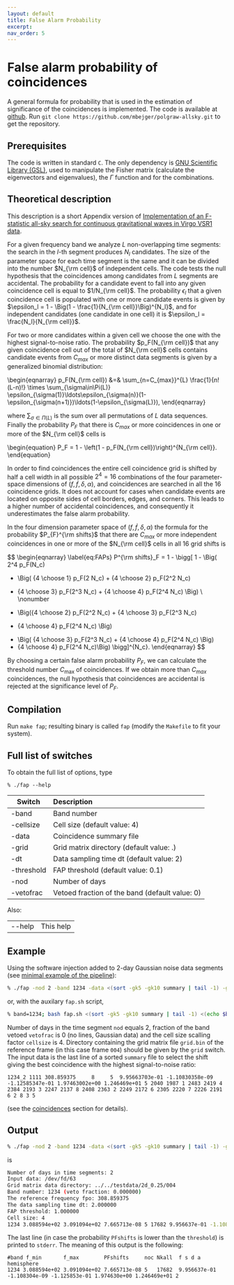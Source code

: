 ```yaml
---
layout: default
title: False Alarm Probability
excerpt:
nav_order: 5
---
```


# False alarm probability of coincidences

A general formula for probability that is used in the estimation of significance of the coincidences is implemented. The code is available at [github](https://github.com/mbejger/polgraw-allsky/tree/master). Run `git clone https://github.com/mbejger/polgraw-allsky.git` to get the repository.

## Prerequisites 

The code is written in standard `C`. The only dependency is [GNU Scientific Library (GSL)](http://www.gnu.org/software/gsl/), used to manipulate the Fisher matrix (calculate the eigenvectors and eigenvalues), the $\Gamma$ function and for the combinations. 
 
## Theoretical description 

This description is a short Appendix version of [Implementation of an F-statistic all-sky search for continuous gravitational waves in Virgo VSR1 data](http://iopscience.iop.org/0264-9381/31/16/165014/). 

For a given frequency band we analyze $L$ non-overlapping time segments: the search in the $l$-th segment produces $N_l$ candidates. The size of the parameter space for each time segment is the same and it can be divided into the number $N_{\rm cell}$ of independent cells. The code tests the null hypothesis that the coincidences among candidates from $L$ segments are accidental.
The probability for a candidate event to fall into any given coincidence cell is equal to $1/N_{\rm cell}$. The probability $\epsilon_l$ that a given coincidence cell is populated with one or more candidate events is given by $\epsilon_l = 1 - \Big(1 - \frac{1}{N_{\rm cell}}\Big)^{N_l}$, 
and for independent candidates (one candidate in one cell) it is $\epsilon_l = \frac{N_l}{N_{\rm cell}}$.

For two or more candidates within a given cell we choose the one with the highest signal-to-noise ratio. The probability $p_F(N_{\rm cell})$ that any given coincidence cell out of the total of $N_{\rm cell}$ cells contains candidate events from $C_{max}$ or more distinct data segments is given by a generalized binomial distribution:

\begin{eqnarray}
p_F(N_{\rm cell}) &=& \sum_{n=C_{max}}^{L} \frac{1}{n!(L-n)!} \times \sum_{\sigma\in\Pi(L)} \epsilon_{\sigma(1)}\ldots\epsilon_{\sigma(n)}(1-\epsilon_{\sigma(n+1)})\ldots(1-\epsilon_{\sigma(L)}),
\end{eqnarray}

where $\sum_{\sigma \in \Pi(L)}$ is the sum over all permutations of $L$ data sequences.
Finally the probability $P_F$ that there is $C_{max}$ or more coincidences
in one or more of the $N_{\rm cell}$ cells is

\begin{equation}
P_F = 1 - \left(1 - p_F(N_{\rm cell})\right)^{N_{\rm cell}}.
\end{equation} 


In order to find coincidences the entire cell coincidence grid is shifted by half a cell width in all possible $2^4 = 16$ combinations of the four parameter-space dimensions of $(f, \dot{f}, \delta, \alpha)$, and coincidences are searched in all the 16 coincidence grids. It does not account for cases when candidate events are located on opposite sides of cell borders, edges, and corners. This leads to a higher number of accidental coincidences, and consequently it underestimates the false alarm probability.

In the four dimension parameter space of $(f, \dot{f}, \delta, \alpha)$ the formula for the probability
$P_{F}^{\rm shifts}$ that there are $C_{max}$ or more independent coincidences in one or more of the $N_{\rm cell}$ cells in all 16 grid shifts is

$$
\begin{eqnarray}
\label{eq:FAPs}
P^{\rm shifts}_F = 1 - \bigg[ 1 - \Big( 2^4 p_F(N_c) 
- \Big( {4 \choose 1} p_F(2 N_c) + {4 \choose 2} p_F(2^2 N_c) 
+ {4 \choose 3} p_F(2^3 N_c) + {4 \choose 4} p_F(2^4 N_c)   \Big) \\ \nonumber  
- \Big({4 \choose 2} p_F(2^2 N_c) + {4 \choose 3} p_F(2^3 N_c) 
+ {4 \choose 4} p_F(2^4 N_c) \Big) 
- \Big( {4 \choose 3} p_F(2^3 N_c) + {4 \choose 4} p_F(2^4 N_c) \Big) 
- {4 \choose 4} p_F(2^4 N_c)\Big)  \bigg]^{N_c}.
\end{eqnarray}
$$

By choosing a certain false alarm probability $P_F$, we can calculate the threshold number $C_{\mathrm{max}}$ of coincidences. If we obtain more than $C_{max}$ coincidences, the null hypothesis that coincidences are accidental is rejected at the significance level of $P_F$.


## Compilation

Run `make fap`; resulting binary is called `fap` (modify the `Makefile` to fit your system).

## Full list of switches 

To obtain the full list of options, type 
```
% ./fap --help 
```

| Switch          | Description       |
|-----------------|:------------------|
|-band            | Band number
|-cellsize        | Cell size (default value: 4)
|-data            | Coincidence summary file
|-grid            | Grid matrix directory (default value: .)
|-dt              | Data sampling time dt (default value: 2)
|-threshold       | FAP threshold (default value: 0.1)
|-nod             | Number of days
|-vetofrac        | Vetoed fraction of the band (default value: 0)

Also:

|                 |             | 
|-----------------|:------------|
| --help          |This help    |

## Example 

Using the software injection added to 2-day Gaussian noise data segments (see [minimal example of the pipeline](../polgraw-allsky/pipeline_script)): 
```bash 
% ./fap -nod 2 -band 1234 -data <(sort -gk5 -gk10 summary | tail -1) -grid ../../testdata/2d_0.25/004 -vetofrac 0.0 -cellsize 4 -threshold 1.0 
```
or, with the auxilary `fap.sh` script, 
```bash 
% band=1234; bash fap.sh <(sort -gk5 -gk10 summary | tail -1) <(echo $band 0.0) ../../testdata/2d_0.25/004 
```
Number of days in the time segment `nod` equals 2, fraction of the band vetoed `vetofrac` is 0 (no lines, Gaussian data) and the cell size scalling factor `cellsize` is 4. Directory containing the grid matrix file `grid.bin` of the reference frame (in this case frame `004`) should be given by the `grid` switch. The input data is the last line of a sorted `summary` file to select the shift giving the best coincidence with the highest signal-to-noise ratio: 
```
1234_2 1111 308.859375     8     5  9.95663703e-01 -1.10830358e-09 -1.12585347e-01 1.97463002e+00 1.246469e+01 5 2040 1987 1 2483 2419 4 2384 2193 3 2247 2137 8 2408 2363 2 2249 2172 6 2305 2220 7 2226 2191 6 2 8 3 5
```
(see the [coincidences](../polgraw-allsky/coincidences) section for details). 

## Output

```bash 
% ./fap -nod 2 -band 1234 -data <(sort -gk5 -gk10 summary | tail -1) -grid ../../testdata/2d_0.25/004 -vetofrac 0.0 -cellsize 4 -threshold 1.0 
```
is
```bash 
Number of days in time segments: 2
Input data: /dev/fd/63
Grid matrix data directory: ../../testdata/2d_0.25/004
Band number: 1234 (veto fraction: 0.000000)
The reference frequency fpo: 308.859375
The data sampling time dt: 2.000000
FAP threshold: 1.000000
Cell size: 4
1234 3.088594e+02 3.091094e+02 7.665713e-08 5 17682 9.956637e-01 -1.108304e-09 -1.125853e-01 1.974630e+00 1.246469e+01 2
```
The last line (in case the probability `PFshifts` is lower than the `threshold`) is printed to `stderr`. The meaning of this output is the following:  
```
#band f_min       f_max        PFshifts     noc Nkall  f s d a hemisphere 
1234 3.088594e+02 3.091094e+02 7.665713e-08 5   17682  9.956637e-01 -1.108304e-09 -1.125853e-01 1.974630e+00 1.246469e+01 2
```
